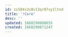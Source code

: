 ```yaml
---
id: zs584s3c0v13qr07sy1ltnd
title: '!Core'
desc: ''
updated: 1668290880655
created: 1668290871247
---
```

